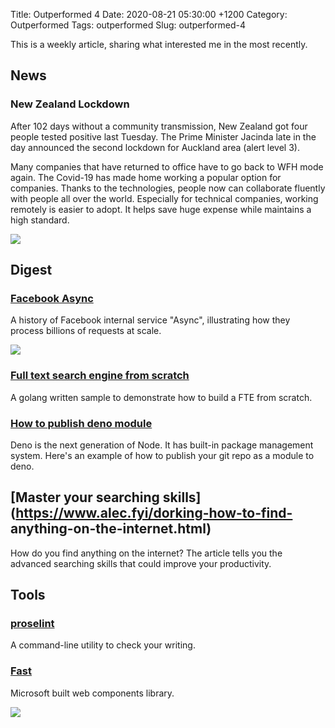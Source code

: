 Title: Outperformed 4
Date: 2020-08-21 05:30:00 +1200
Category: Outperformed
Tags: outperformed
Slug: outperformed-4

This is a weekly article, sharing what interested me in the most recently. 

## News

### New Zealand Lockdown

After 102 days without a community transmission, New Zealand got four people tested positive last Tuesday. The Prime Minister Jacinda late in the day announced the second lockdown for Auckland area (alert level 3).

Many companies that have returned to office have to go back to WFH mode again. The Covid-19 has made home working a popular option for companies. Thanks to the technologies, people now can collaborate fluently with people all over the world. Especially for technical companies, working remotely is easier to adopt. It helps save huge expense while maintains a high standard.

![]({attach}/images/outperformed-4/15979448378752.jpg)

## Digest

### [Facebook Async](https://engineering.fb.com/production-engineering/async/)

A history of Facebook internal service "Async", illustrating how they process billions of requests at scale.

![]({attach}/images/outperformed-4/15979431081431.jpg)


### [Full text search engine from scratch](https://artem.krylysov.com/blog/2020/07/28/lets-build-a-full-text-search-engine/)

A golang written sample to demonstrate how to build a FTE from scratch.

### [How to publish deno module](https://dev.to/craigmorten/how-to-publish-deno-modules-2cg6)

Deno is the next generation of Node. It has built-in package management system. Here's an example of how to publish your git repo as a module to deno.

## [Master your searching skills](https://www.alec.fyi/dorking-how-to-find- anything-on-the-internet.html)

How do you find anything on the internet? The article tells you the advanced searching skills that could improve your productivity.

## Tools

### [proselint](https://github.com/amperser/proselint/)

A command-line utility to check your writing. 

### [Fast](https://fast.design/docs/introduction/)

Microsoft built web components library.

![]({attach}/images/outperformed-4/15979436183453.jpg)
